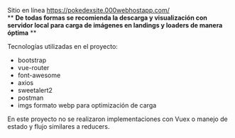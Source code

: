 Sitio en línea https://pokedexsite.000webhostapp.com/  
** <b>De todas formas se recomienda la descarga y visualización con servidor local para carga de imágenes en landings y loaders de manera óptima</b> **

Tecnologías utilizadas en el proyecto:
- bootstrap
- vue-router
- font-awesome
- axios
- sweetalert2
- postman
- imgs formato webp para optimización de carga

En este proyecto no se realizaron implementaciones con Vuex o manejo de estado y flujo similares a reducers.
